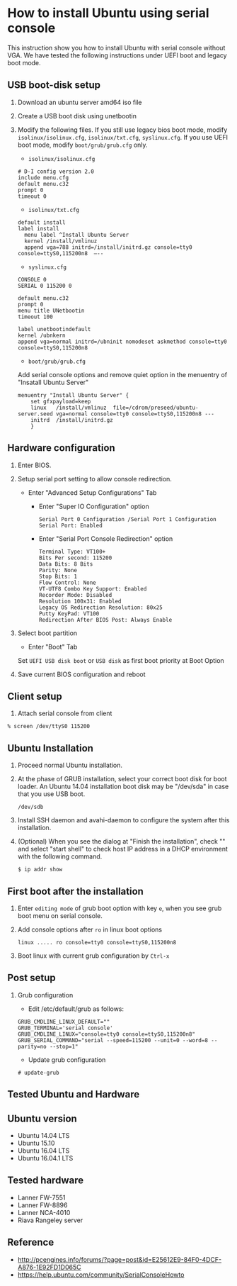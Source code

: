 How to install Ubuntu using serial console
==========================================

This instruction show you how to install Ubuntu with serial console without VGA.
We have tested the following instructions under UEFI boot and legacy boot mode.

USB boot-disk setup
------------------------------------------

1. Download an ubuntu server amd64 iso file
2. Create a USB boot disk using unetbootin
3. Modify the following files. If you still use legacy bios boot mode, modify `isolinux/isolinux.cfg`, `isolinux/txt.cfg`, `syslinux.cfg`. If you use UEFI boot mode, modify `boot/grub/grub.cfg` only.

	- `isolinux/isolinux.cfg`

	```
	# D-I config version 2.0
	include menu.cfg
	default menu.c32
	prompt 0
	timeout 0
	```
	- `isolinux/txt.cfg`

	```
	default install
	label install
	  menu label ^Install Ubuntu Server
	  kernel /install/vmlinuz
      append vga=788 initrd=/install/initrd.gz console=tty0 console=ttyS0,115200n8  –--
	```

	- `syslinux.cfg`

	```
	CONSOLE 0
	SERIAL 0 115200 0

	default menu.c32
	prompt 0
	menu title UNetbootin
	timeout 100

	label unetbootindefault
	kernel /ubnkern
    append vga=normal initrd=/ubninit nomodeset askmethod console=tty0 console=ttyS0,115200n8
	```
    
    - `boot/grub/grub.cfg`
    
    Add serial console options and remove quiet option in the menuentry of "Insatall Ubuntu Server"
    
	```    
    menuentry "Install Ubuntu Server" {
        set gfxpayload=keep
        linux   /install/vmlinuz  file=/cdrom/preseed/ubuntu-server.seed vga=normal console=tty0 console=ttyS0,115200n8 ---
        initrd  /install/initrd.gz
        }
	```

Hardware configuration
------------------------------------------
1. Enter BIOS.
2. Setup serial port setting to allow console redirection.

	- Enter "Advanced Setup Configurations" Tab

	    - Enter "Super IO Configuration" option

			```
			Serial Port 0 Configuration /Serial Port 1 Configuration
			Serial Port: Enabled
			```

		- Enter "Serial Port Console Redirection" option

			```
			Terminal Type: VT100+
			Bits Per second: 115200
			Data Bits: 8 Bits
			Parity: None
			Stop Bits: 1
			Flow Control: None
			VT-UTF8 Combo Key Support: Enabled
			Recorder Mode: Disabled
			Resolution 100x31: Enabled
			Legacy OS Redirection Resolution: 80x25
			Putty KeyPad: VT100
			Redirection After BIOS Post: Always Enable
			```

3. Select boot partition

	- Enter "Boot" Tab
    
    Set `UEFI USB disk boot` or `USB disk` as first boot priority at Boot Option

4. Save current BIOS configuration and reboot

Client setup
------------------------------------------
1. Attach serial console from client

```
% screen /dev/ttyS0 115200
```

Ubuntu Installation
------------------------------------------
1. Proceed normal Ubuntu installation.
2. At the phase of GRUB installation, select your correct boot disk for boot loader.
An Ubuntu 14.04 installation boot disk may be "/dev/sda" in case that you use USB boot.

    ```
    /dev/sdb
    ```

3. Install SSH daemon and avahi-daemon to configure the system after this installation.
4. (Optional) When you see the dialog at "Finish the installation", check "<Go Back>" and select "start shell" to check host IP address in a DHCP environment with the following command.

    ```
    $ ip addr show
    ```

First boot after the installation
-----------------------------------------
1. Enter `editing mode` of grub boot option with key `e`, when you see grub boot menu on serial console.
2. Add console options after `ro` in linux boot options

	```
    linux ..... ro console=tty0 console=ttyS0,115200n8
	```
3. Boot linux with current grub configuration by `Ctrl-x`

Post setup
------------------------------------------
1. Grub configuration

	- Edit /etc/default/grub as follows:

	```
	GRUB_CMDLINE_LINUX_DEFAULT=""
	GRUB_TERMINAL='serial console'
	GRUB_CMDLINE_LINUX="console=tty0 console=ttyS0,115200n8"
	GRUB_SERIAL_COMMAND="serial --speed=115200 --unit=0 --word=8 --parity=no --stop=1"
	```

	- Update grub configuration

	```
	# update-grub
	```

Tested Ubuntu and Hardware
------------------------------------------
## Ubuntu version
- Ubuntu 14.04 LTS
- Ubuntu 15.10
- Ubuntu 16.04 LTS
- Ubuntu 16.04.1 LTS

## Tested hardware
- Lanner FW-7551
- Lanner FW-8896
- Lanner NCA-4010
- Riava Rangeley server


Reference
------------------------------------------
- http://pcengines.info/forums/?page=post&id=E25612E9-84F0-4DCF-A876-1E92FD1D065C
- https://help.ubuntu.com/community/SerialConsoleHowto

